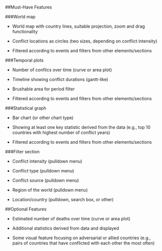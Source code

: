 ##Must-Have Features

###World map 

* World map with country lines, suitable projection, zoom and drag functionality

* Conflict locations as circles (two sizes, depending on conflict intensity)

* Filtered according to events and filters from other elements/sections

###Temporal plots

* Number of conflics over time (curve or area plot)

* Timeline showing conflict durations (gantt-like)

* Brushable area for period filter

* Filtered according to events and filters from other elements/sections

###Statistical graph

* Bar chart (or other chart type) 

* Showing at least one key statistic derived from the data (e.g., top 10 countries with highest number of conflict years)

* Filtered according to events and filters from other elements/sections


###Filter section

* Conflict intensity (pulldown menu)

* Conflict type (pulldown menu) 

* Conflict source (pulldown menu) 

* Region of the world (pulldown menu) 

* Location/country (pulldown, search box, or other)


##Optional Features

* Estimated number of deaths over time (curve or area plot) 

* Additional statistics derived from data and displayed

* Some visual feature focusing on adversarial or allied countries (e.g., pairs of countries that have conflicted with each other the most often)
